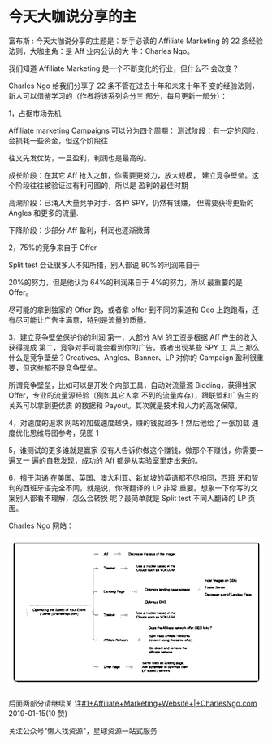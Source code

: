 # 今天大咖说分享的主

富布斯 : 今天大咖说分享的主题是：新手必读的 Affiliate Marketing 的 22 条经验法则，大咖主角：是 Aff 业内公认的大 牛：Charles Ngo。

我们知道 Affiliate Marketing 是一个不断变化的行业，但什么不 会改变？

Charles Ngo 给我们分享了 22 条不管在过去十年和未来十年不 变的经验法则，新人可以借鉴学习的（作者将该系列会分三 部分，每月更新一部分）：

1，占据市场先机

Affiliate marketing Campaigns 可以分为四个周期： 测试阶段：有一定的风险，会损耗一些资金，但这个阶段往

往又先发优势，一旦盈利，利润也是最高的。

成长阶段：在其它 Aff 抢入之前，你需要更努力，放大规模， 建立竞争壁垒。这个阶段往往被验证过有利可图的，所以是 盈利的最佳时期

高潮阶段：已涌入大量竞争对手、各种 SPY，仍然有钱赚， 但需要获得更新的 Angles 和更多的流量.

下降阶段：少部分 Aff 盈利，利润也逐渐微薄

2，75%的竞争来自于 Offer

Split test 会让很多人不知所措，别人都说 80%的利润来自于

20%的努力，但是他认为 64%的利润来自于 4%的努力，所以 最重要的是 Offer。

尽可能的拿到独家的 Offer 跑，或者拿 offer 到不同的渠道和 Geo 上跑跑看，还有尽可能让广告主满意，特别是流量的质量。

3，建立竞争壁垒保护你的利润 第一，大部分 AM 的工资是根据 Aff 产生的收入获得提成 第二，竞争对手可能会看到你的广告，或者出现某些 SPY 工 具上 那么什么是竞争壁垒？Creatives、Angles、Banner、LP 对你的 Campaign 盈利很重要，但这些都不是竞争壁垒。

所谓竞争壁垒，比如可以是开发个内部工具，自动对流量源 Bidding，获得独家 Offer，专业的流量源经验（例如其它人拿 不到的流量库存），跟联盟和广告主的关系可以拿到更优质 的数据和 Payout。其次就是技术和人力的高效保障。

4，对速度的追求 网站的加载速度越快，赚的钱就越多！然后他给了一张加载 速度优化思维导图参考，见图 1

5，谁测试的更多谁就是赢家 没有人告诉你做这个赚钱，做那个不赚钱，你需要一遍又一 遍的自我发现，成功的 Aff 都是从实验室里走出来的。

6，擅于沟通 在美国、英国、澳大利亚、新加坡的英语都不尽相同，西班 牙和智利的西班牙语完全不同，就是说，你所翻译的 LP 非常 重要。想象一下你写的文案别人都看不理解，怎么会转换 呢？最简单就是 Split test 不同人翻译的 LP 页面。

Charles Ngo 网站：

![image](img/Image_059.png)

后面两部分请继续关 注[#1+Affiliate+Marketing+Website+|+CharlesNgo.com](https://charlesngo.com/) 2019-01-15(10 赞)

关注公众号"懒人找资源"，星球资源一站式服务